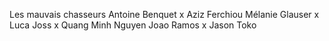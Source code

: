 Les mauvais chasseurs
Antoine Benquet x
Aziz Ferchiou
Mélanie Glauser x
Luca Joss x
Quang Minh Nguyen
Joao Ramos x
Jason Toko

